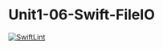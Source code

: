 # Unit1-06-Swift-FileIO

[![SwiftLint](https://github.com/ICS4U-Programming-IoanaM/Unit1-06-Swift-FileIO/workflows/SwiftLint/badge.svg)](https://github.com/ICS4U-Programming-IoanaM/Unit1-06-Swift-FileIO/actions)
